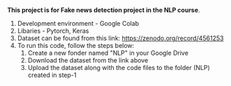 **This project is for Fake news detection project in the NLP course**. 

1. Development environment - Google Colab
2. Libaries - Pytorch, Keras
3. Dataset can be found from this link: https://zenodo.org/record/4561253
4. To run this code, follow the steps below:
   1. Create a new fonder named "NLP" in your Google Drive 
   2.  Download the dataset from the link above
   3.  Upload the dataset along with the code files to the folder (NLP) created in step-1


